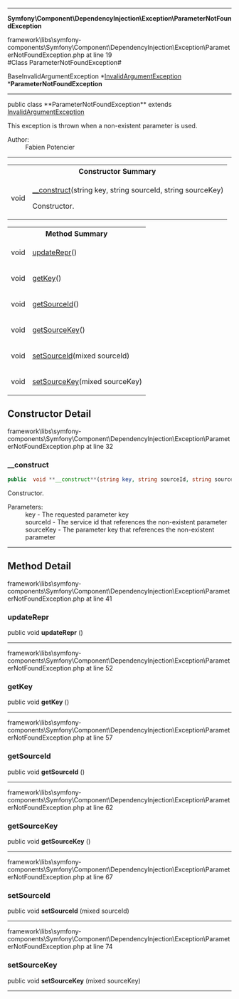 
- - -

**Symfony\Component\DependencyInjection\Exception\ParameterNotFoundException**
<div class="location">framework\libs\symfony-components\Symfony\Component\DependencyInjection\Exception\ParameterNotFoundException.php at line 19</div>
#Class ParameterNotFoundException#

BaseInvalidArgumentException
*<a href="https://github.com/JeyDotC/Hirudo-docs/blob/master/symfony/component/dependencyinjection/exception/invalidargumentexception.html">InvalidArgumentException</a>
        ***ParameterNotFoundException**


- - -

<p class="signature">public  class **ParameterNotFoundException**
extends <a href="https://github.com/JeyDotC/Hirudo-docs/blob/master/symfony/component/dependencyinjection/exception/invalidargumentexception.html">InvalidArgumentException</a>

</p>

<div class="comment" id="overview_description"><p>This exception is thrown when a non-existent parameter is used.</p></div>

<dl>
<dt>Author:</dt>
<dd>Fabien Potencier <fabien@symfony.com></dd>
</dl>

- - -

<table id="summary_constructor">
<tr><th colspan="2">Constructor Summary</th></tr>
<tr>
<td class="type"> void</td>
<td class="description"><p class="name"><a href="#__construct">__construct</a>(string key, string sourceId, string sourceKey)</p><p class="description">Constructor.</p></td>
</tr>
</table>

<table id="summary_method">
<tr><th colspan="2">Method Summary</th></tr>
<tr>
<td class="type">  void</td>
<td class="description"><p class="name"><a href="#updaterepr">updateRepr</a>()</p></td>
</tr>
<tr>
<td class="type">  void</td>
<td class="description"><p class="name"><a href="#getkey">getKey</a>()</p></td>
</tr>
<tr>
<td class="type">  void</td>
<td class="description"><p class="name"><a href="#getsourceid">getSourceId</a>()</p></td>
</tr>
<tr>
<td class="type">  void</td>
<td class="description"><p class="name"><a href="#getsourcekey">getSourceKey</a>()</p></td>
</tr>
<tr>
<td class="type">  void</td>
<td class="description"><p class="name"><a href="#setsourceid">setSourceId</a>(mixed sourceId)</p></td>
</tr>
<tr>
<td class="type">  void</td>
<td class="description"><p class="name"><a href="#setsourcekey">setSourceKey</a>(mixed sourceKey)</p></td>
</tr>
</table>

<h2 id="detail_method">Constructor Detail</h2>
<div class="location">framework\libs\symfony-components\Symfony\Component\DependencyInjection\Exception\ParameterNotFoundException.php at line 32</div>
<h3 id="__construct()">__construct</h3>

```php
public  void **__construct**(string key, string sourceId, string sourceKey)
```
<div class="details">
<p>Constructor.</p><dl>
<dt>Parameters:</dt>
<dd>key - The requested parameter key</dd>
<dd>sourceId - The service id that references the non-existent parameter</dd>
<dd>sourceKey - The parameter key that references the non-existent parameter</dd>
</dl>
</div>

- - -

<h2 id="detail_method">Method Detail</h2>
<div class="location">framework\libs\symfony-components\Symfony\Component\DependencyInjection\Exception\ParameterNotFoundException.php at line 41</div>
<h3 id="updateRepr()">updateRepr</h3>

public  void **updateRepr** ()<div class="details">
</div>

- - -

<div class="location">framework\libs\symfony-components\Symfony\Component\DependencyInjection\Exception\ParameterNotFoundException.php at line 52</div>
<h3 id="getKey()">getKey</h3>

public  void **getKey** ()<div class="details">
</div>

- - -

<div class="location">framework\libs\symfony-components\Symfony\Component\DependencyInjection\Exception\ParameterNotFoundException.php at line 57</div>
<h3 id="getSourceId()">getSourceId</h3>

public  void **getSourceId** ()<div class="details">
</div>

- - -

<div class="location">framework\libs\symfony-components\Symfony\Component\DependencyInjection\Exception\ParameterNotFoundException.php at line 62</div>
<h3 id="getSourceKey()">getSourceKey</h3>

public  void **getSourceKey** ()<div class="details">
</div>

- - -

<div class="location">framework\libs\symfony-components\Symfony\Component\DependencyInjection\Exception\ParameterNotFoundException.php at line 67</div>
<h3 id="setSourceId()">setSourceId</h3>

public  void **setSourceId** (mixed sourceId)<div class="details">
</div>

- - -

<div class="location">framework\libs\symfony-components\Symfony\Component\DependencyInjection\Exception\ParameterNotFoundException.php at line 74</div>
<h3 id="setSourceKey()">setSourceKey</h3>

public  void **setSourceKey** (mixed sourceKey)<div class="details">
</div>

- - -


